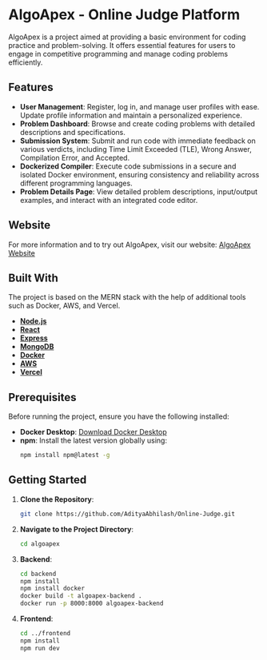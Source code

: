 # AlgoApex - Online Judge Platform

AlgoApex is a project aimed at providing a basic environment for coding practice and problem-solving. It offers essential features for users to engage in competitive programming and manage coding problems efficiently.

## Features
- **User Management**: Register, log in, and manage user profiles with ease. Update profile information and maintain a personalized experience.
- **Problem Dashboard**: Browse and create coding problems with detailed descriptions and specifications.
- **Submission System**: Submit and run code with immediate feedback on various verdicts, including Time Limit Exceeded (TLE), Wrong Answer, Compilation Error, and Accepted.
- **Dockerized Compiler**: Execute code submissions in a secure and isolated Docker environment, ensuring consistency and reliability across different programming languages.
- **Problem Details Page**: View detailed problem descriptions, input/output examples, and interact with an integrated code editor.

## Website
For more information and to try out AlgoApex, visit our website: [AlgoApex Website](https://www.algoapex.online)
## Built With

The project is based on the MERN stack with the help of additional tools such as Docker, AWS, and Vercel.

- [**Node.js**](https://nodejs.org)
- [**React**](https://reactjs.org)
- [**Express**](https://expressjs.com)
- [**MongoDB**](https://www.mongodb.com)
- [**Docker**](https://www.docker.com)
- [**AWS**](https://aws.amazon.com)
- [**Vercel**](https://vercel.com)

## Prerequisites

Before running the project, ensure you have the following installed:

- **Docker Desktop**: [Download Docker Desktop](https://www.docker.com/products/docker-desktop)
- **npm**: Install the latest version globally using:
    ```bash
    npm install npm@latest -g
    ```

## Getting Started

1. **Clone the Repository**:
    ```bash
    git clone https://github.com/AdityaAbhilash/Online-Judge.git
    ```
2. **Navigate to the Project Directory**:
    ```bash
    cd algoapex
    ```

3. **Backend**:
    ```bash
    cd backend
    npm install
    npm install docker
    docker build -t algoapex-backend .
    docker run -p 8000:8000 algoapex-backend
    ```

4. **Frontend**:
    ```bash
    cd ../frontend
    npm install
    npm run dev
    ```
    
